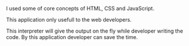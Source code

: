 <p>I used some of core concepts of HTML, CSS and JavaScript.</p>
<p>This application only usefull to the web developers.</p>
<p>This interpreter will give the output on the fly while developer writing the code. By this application developer can save the time.</p>
